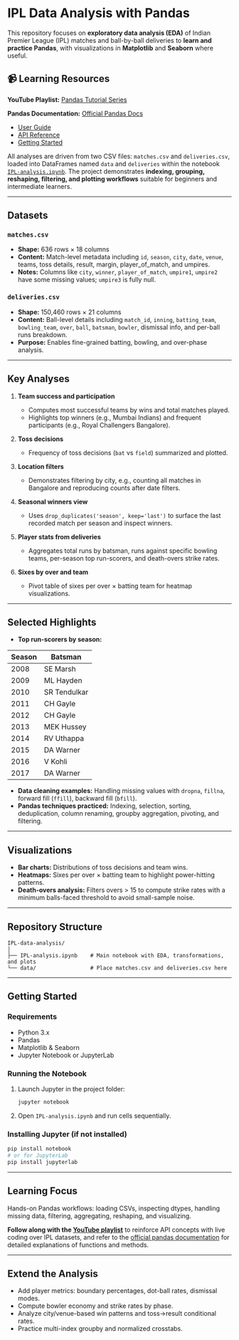 # IPL Data Analysis with Pandas

This repository focuses on **exploratory data analysis (EDA)** of Indian Premier League (IPL) matches and ball-by-ball deliveries to **learn and practice Pandas**, with visualizations in **Matplotlib** and **Seaborn** where useful.

## 📹 Learning Resources

**YouTube Playlist:** [Pandas Tutorial Series](https://youtube.com/playlist?list=PLKnIA16_RmvbR85fgbfVRKOiMokUKVupy&si=dPAmRaWZvm5LanrA)

**Pandas Documentation:** [Official Pandas Docs](https://pandas.pydata.org/docs/)
- [User Guide](https://pandas.pydata.org/docs/user_guide/index.html)
- [API Reference](https://pandas.pydata.org/docs/reference/index.html)
- [Getting Started](https://pandas.pydata.org/docs/getting_started/index.html)

All analyses are driven from two CSV files: `matches.csv` and `deliveries.csv`, loaded into DataFrames named `data` and `deliveries` within the notebook [`IPL-analysis.ipynb`](IPL-analysis.ipynb). The project demonstrates **indexing, grouping, reshaping, filtering, and plotting workflows** suitable for beginners and intermediate learners.

---

## Datasets

### `matches.csv`
- **Shape:** 636 rows × 18 columns
- **Content:** Match-level metadata including `id`, `season`, `city`, `date`, `venue`, teams, toss details, result, margin, player_of_match, and umpires.
- **Notes:** Columns like `city`, `winner`, `player_of_match`, `umpire1`, `umpire2` have some missing values; `umpire3` is fully null.

### `deliveries.csv`
- **Shape:** 150,460 rows × 21 columns
- **Content:** Ball-level details including `match_id`, `inning`, `batting_team`, `bowling_team`, `over`, `ball`, `batsman`, `bowler`, dismissal info, and per-ball runs breakdown.
- **Purpose:** Enables fine-grained batting, bowling, and over-phase analysis.

---

## Key Analyses

1. **Team success and participation**
   - Computes most successful teams by wins and total matches played.
   - Highlights top winners (e.g., Mumbai Indians) and frequent participants (e.g., Royal Challengers Bangalore).

2. **Toss decisions**
   - Frequency of toss decisions (`bat` vs `field`) summarized and plotted.

3. **Location filters**
   - Demonstrates filtering by city, e.g., counting all matches in Bangalore and reproducing counts after date filters.

4. **Seasonal winners view**
   - Uses `drop_duplicates('season', keep='last')` to surface the last recorded match per season and inspect winners.

5. **Player stats from deliveries**
   - Aggregates total runs by batsman, runs against specific bowling teams, per-season top run-scorers, and death-overs strike rates.

6. **Sixes by over and team**
   - Pivot table of sixes per over × batting team for heatmap visualizations.

---

## Selected Highlights

- **Top run-scorers by season:**

| Season | Batsman       |
|--------|---------------|
| 2008   | SE Marsh      |
| 2009   | ML Hayden     |
| 2010   | SR Tendulkar  |
| 2011   | CH Gayle      |
| 2012   | CH Gayle      |
| 2013   | MEK Hussey    |
| 2014   | RV Uthappa    |
| 2015   | DA Warner     |
| 2016   | V Kohli       |
| 2017   | DA Warner     |

- **Data cleaning examples:** Handling missing values with `dropna`, `fillna`, forward fill (`ffill`), backward fill (`bfill`).
- **Pandas techniques practiced:** Indexing, selection, sorting, deduplication, column renaming, groupby aggregation, pivoting, and filtering.

---

## Visualizations

- **Bar charts:** Distributions of toss decisions and team wins.
- **Heatmaps:** Sixes per over × batting team to highlight power-hitting patterns.
- **Death-overs analysis:** Filters overs > 15 to compute strike rates with a minimum balls-faced threshold to avoid small-sample noise.

---

## Repository Structure

```
IPL-data-analysis/
│
├── IPL-analysis.ipynb    # Main notebook with EDA, transformations, and plots
└── data/                 # Place matches.csv and deliveries.csv here
```

---

## Getting Started

### Requirements
- Python 3.x
- Pandas
- Matplotlib & Seaborn
- Jupyter Notebook or JupyterLab

### Running the Notebook
1. Launch Jupyter in the project folder:
   ```bash
   jupyter notebook
   ```
2. Open `IPL-analysis.ipynb` and run cells sequentially.

### Installing Jupyter (if not installed)
```bash
pip install notebook
# or for JupyterLab
pip install jupyterlab
```

---

## Learning Focus

Hands-on Pandas workflows: loading CSVs, inspecting dtypes, handling missing data, filtering, aggregating, reshaping, and visualizing.

**Follow along with the [YouTube playlist](https://youtube.com/playlist?list=PLKnIA16_RmvbR85fgbfVRKOiMokUKVupy&si=dPAmRaWZvm5LanrA)** to reinforce API concepts with live coding over IPL datasets, and refer to the [official pandas documentation](https://pandas.pydata.org/docs/) for detailed explanations of functions and methods.

---

## Extend the Analysis

- Add player metrics: boundary percentages, dot-ball rates, dismissal modes.
- Compute bowler economy and strike rates by phase.
- Analyze city/venue-based win patterns and toss→result conditional rates.
- Practice multi-index groupby and normalized crosstabs.